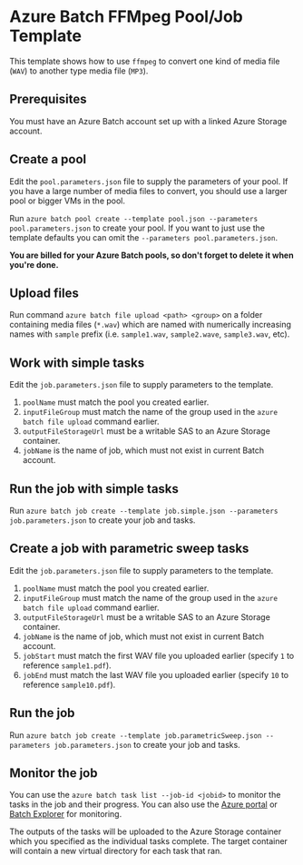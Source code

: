 # Azure Batch FFMpeg Pool/Job Template
This template shows how to use `ffmpeg` to convert one kind of media file (`WAV`) to another type media file (`MP3`).

## Prerequisites
You must have an Azure Batch account set up with a linked Azure Storage account.

## Create a pool
Edit the `pool.parameters.json` file to supply the parameters of your pool. If you have a large number of media files 
to convert, you should use a larger pool or bigger VMs in the pool.

Run `azure batch pool create --template pool.json --parameters pool.parameters.json` to create your pool. If you want to just use the template
defaults you can omit the `--parameters pool.parameters.json`.

**You are billed for your Azure Batch pools, so don't forget to delete it when you're done.**

## Upload files
Run command `azure batch file upload <path> <group>` on a folder containing media files (`*.wav`) which are named with numerically increasing names with `sample` prefix (i.e. `sample1.wav`, `sample2.wave`, `sample3.wav`, etc).

## Work with simple tasks
Edit the `job.parameters.json` file to supply parameters to the template.

1. `poolName` must match the pool you created earlier.
2. `inputFileGroup` must match the name of the group used in the `azure batch file upload` command earlier.
3. `outputFileStorageUrl` must be a writable SAS to an Azure Storage container.
4. `jobName` is the name of job, which must not exist in current Batch account.

## Run the job with simple tasks
Run `azure batch job create --template job.simple.json --parameters job.parameters.json` to create your job and tasks.

## Create a job with parametric sweep tasks
Edit the `job.parameters.json` file to supply parameters to the template.

1. `poolName` must match the pool you created earlier.
2. `inputFileGroup` must match the name of the group used in the `azure batch file upload` command earlier.
3. `outputFileStorageUrl` must be a writable SAS to an Azure Storage container.
4. `jobName` is the name of job, which must not exist in current Batch account.
5. `jobStart` must match the first WAV file you uploaded earlier (specify `1` to reference `sample1.pdf`).
6. `jobEnd` must match the last WAV file you uploaded earlier (specify `10` to reference `sample10.pdf`).

## Run the job
Run `azure batch job create --template job.parametricSweep.json --parameters job.parameters.json` to create your job and tasks.

## Monitor the job
You can use the `azure batch task list --job-id <jobid>` to monitor the tasks in the job and their progress.
You can also use the [Azure portal](https://portal.azure.com) or [Batch Explorer](https://github.com/Azure/azure-batch-samples/tree/master/CSharp/BatchExplorer) for monitoring.

The outputs of the tasks will be uploaded to the Azure Storage container which you specified as the individual tasks complete.
The target container will contain a new virtual directory for each task that ran.
